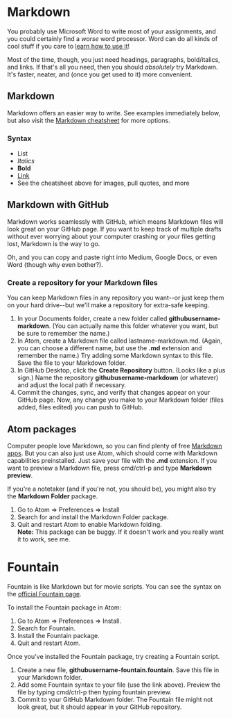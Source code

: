 # Markdown
You probably use Microsoft Word to write most of your assignments, and you could certainly find a *worse* word processor. Word can do all kinds of cool stuff if you care to [learn how to use it](https://lynda.vt.edu)!

Most of the time, though, you just need headings, paragraphs, bold/italics, and links. If that's all you need, then you should *absolutely* try Markdown. It's faster, neater, and (once you get used to it) more convenient.

## Markdown
Markdown offers an easier way to write. See examples immediately below, but also visit the [Markdown cheatsheet](https://guides.github.com/pdfs/markdown-cheatsheet-online.pdf) for more options.

### Syntax
* List
* *Italics*
* **Bold**
* [Link](https://www.google.com)
* See the cheatsheet above for images, pull quotes, and more

## Markdown with GitHub
Markdown works seamlessly with GitHub, which means Markdown files will look great on your GitHub page. If you want to keep track of multiple drafts without ever worrying about your computer crashing or your files getting lost, Markdown is the way to go.

Oh, and you can copy and paste right into Medium, Google Docs, or even Word (though why even bother?).

### Create a repository for your Markdown files
You can keep Markdown files in any repository you want--or just keep them on your hard drive--but we'll make a repository for extra-safe keeping.

1. In your Documents folder, create a new folder called **githubusername-markdown**. (You can actually name this folder whatever you want, but be sure to remember the name.)
2. In Atom, create a Markdown file called lastname-markdown.md. (Again, you can choose a different name, but use the **.md** extension and remember the name.) Try adding some Markdown syntax to this file. Save the file to your Markdown folder.
3. In GitHub Desktop, click the **Create Repository** button. (Looks like a plus sign.) Name the repository **githubusername-markdown** (or whatever) and adjust the local path if necessary.
4. Commit the changes, sync, and verify that changes appear on your GitHub page. Now, any change you make to your Markdown folder (files added, files edited) you can push to GitHub.

## Atom packages
Computer people love Markdown, so you can find plenty of free [Markdown apps](https://github.com/scholmd/scholmd/wiki/Tools-to-support-your-markdown-authoring#standalone-applications). But you can also just use Atom, which should come with Markdown capabilities preinstalled. Just save your file with the **.md** extension. If you want to preview a Markdown file, press cmd/ctrl-p and type **Markdown preview**.

If you're a notetaker (and if you're not, you should be), you might also try the **Markdown Folder** package.
1. Go to Atom => Preferences => Install
2. Search for and install the Markdown Folder package.
3. Quit and restart Atom to enable Markdown folding.  
**Note:** This package can be buggy. If it doesn't work and you really want it to work, see me.

# Fountain
Fountain is like Markdown but for movie scripts. You can see the syntax on the [official Fountain page](https://fountain.io/syntax).

To install the Fountain package in Atom:
1. Go to Atom => Preferences => Install.
2. Search for Fountain.
3. Install the Fountain package.
4. Quit and restart Atom.

Once you've installed the Fountain package, try creating a Fountain script.
1. Create a new file, **githubusername-fountain.fountain**. Save this file in your Markdown folder.
2. Add some Fountain syntax to your file (use the link above). Preview the file by typing cmd/ctrl-p then typing fountain preview.
3. Commit to your GitHub Markdown folder. The Fountain file might not look great, but it should appear in your GitHub repository.
